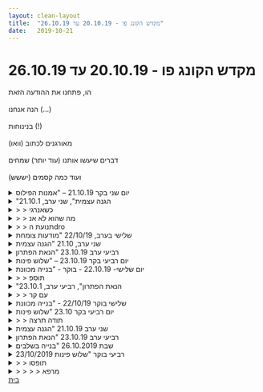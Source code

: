 ```yaml
---
layout: clean-layout
title:  "מקדש הקונג פו - 20.10.19 עד 26.10.19"
date:   2019-10-21
---
```

# מקדש הקונג פו - 20.10.19 עד 26.10.19 
הו, פתחנו את ההודעה הזאת<br> <br> הנה אנחנו (...)<br> <br> בנינוחות (!)<br> <br> מאורגנים לכתוב (וואו)<br> <br> דברים שיעשו אותנו (עוד יותר) שמחים<br> <br> ועוד כמה קסמים (יששש)

<details>
                    <summary>יום שני בקר 21.10.19 – "אמנות הפילוס</summary>
                    הגעתי ב-6:25, בן היה כבר בסביבה; כעבור דקות ספורות עברתי, על פי הנחייתו, לגן דובנוב.<br> כעבו כ-10 ד&#39; הצטרפה אלי הדר, שפגשתי לראשונה.<br> כשביררתי עם עצמי ה מנסה להגיע אלי היום, התשובה הייתה &quot;פשוט לפגוש את עצמך וליהנות&quot;, או משהו דומה. פשוט, זורם.<br> התאמנתי מעט בצעדי ריצה קלה, קפיצות, דילוגים שונים ונהניתי לחוות את האנרגיה הזמינה ברגליים – תוצאה מהנה של אימון כושר שהתחלתי להוסיף לאימונים שלי בשבוע שעבר.<br> גם עסקתי מעט בגמישות ומתיחות נעימות, בעיקר ברגליים.<br> בן זימן הנחה אותי ואת הדר לעבור יחד על 12 העבודות של השלב הראשון ולהשוות בין התפיסות וההגדרות שלנו לגביהן.<br> התיישבנו כל אחת עם המחברת שלה, הפתוחה על הטבלה – שלי מה-3.6.19, של הדר מה-26 או 27.6.19. <br> ניגשתי לתרגיל הזה בחוויה שיש לנו את כל הזמן שבעולם; התמסרתי בהנאה רבה לתחושה הזאת שאני עשירה בזמן היום – לא צריכה למהר לעבודה.<br> עברנו על כל אחת מהמשבצות, הקראנו את ההגדרות הרשומות לנו – אצל הדר היו כמה תוספות מעניינות, מעין הגדרות חלופיות. נהיתי להקשיב. כשהגענו בערך לעבודה מס&#39; 8 בן הודיע לנו שאנחנו מתקדמות לאט מדי ושעלינו להגביר את הקצב, שכל אחת תתאר את התפיסה שלה ב-2,3 משפטים. התקדמנו מהר יותר, בתמצות שגם הוא היה נעים ומעניין – עד העבודה ה-11, אז בן עצר אותנו והודיע שנגמר הזמן לתרגיל הזה.<br> בן הנחה אותי לעבוד על בעיטת הצד שלי באמצע פורם חמשת החיות, להקפיד שהיא תהיה גבוהה יותר (עד לגובה הראש) ושהידיים תהיינה שלופות בצורה אחרת ממה שעשיתי עד עכשיו, במטרה להגביר את המודעות שלי לתנועות; עלי לתרגל את שיפור הבעיטה בשני הצדדים. היה מאתגר וגם מעניין; בן זיהה שמהרגע שהפנמתי את השינוי ניכרה אצלי הקלה. חוויתי שהיה משהו יותר קל ונגיש, למרות שהשיפור בבעיטה לא היה כל כך נגיש.<br> כעבור כ-10 ד&#39; קיבלו הנחיה לשים כפפות ולהתאמן בקרב ביד אחת עם כפפות. היה מעניין מאוד להתאמן עם הדר. הרגשתי מאוד&nbsp;&nbsp;בטוחה ובאופן מעניין, אפילו שהיא כמה פעמים הצליחה להגיע אלי ולמרות שהיא חזקה, לא חוויתי כל פחד או חשש מהמכות שלה. למרות שהיא היוותה אתגר מסוים לא הרגשתי מאותגרת, היה נעים מאוד לעבוד איתה. כעבור כ-10-15 ד&#39; התחלתי להרגיש עייפות גדולה ברגליים, אבל משהו בי הצליח גם לנוח ולהירגע, מה שאפשר לי די בקלות להמשיך לעבוד בכיף.<br> הונחינו לעמוד יחד על הדיסקית כשכל אחת מנסה לגרום לפרטנרית לאבד שיווי משקל וליפול מהדיסקית. היה כיף. למרות שיש לי עוד הרבה מה לשפר, נהניתי מההתקדמות שלי ומהביטחון והיציבות שלי על הדיסקית. במהלך התרגול הזה, כשהיזזתי את הדר מהדיסקית, היא נפלה וממש השתטחה וקצת נבהלתי. בן לא התערב והדר מיד קמה ושכנעה אותי שהכל בסדר. בחנתי אותה לרגע והשתכנעתי, הצלחתי לעצור את רגשות האשם. הדר זיהתה שנבהלתי מעט וצחקה. התפעלתי מהקלילות הטבעית שלה.<br> חזרנו לחבוש כפפות. הפעם אחת העמיד שני אגרופים באוויר, בגובה הראש ורחוק מפניה של עצמה, על מנת לאפשר לפרטנרית &quot;לפוצץ את מבנה האגרופים&quot; במכות. הצלחתי להחזיק מעמד די הרבה זמן בהגשת מבנה אגרופים להדר ונהניתי מזה; זה היה אימון מצויין ליציבות, הפעלת עוצמה מיטבית בצורה סטאטית. גם נהניתי לתת אגרופים ולהעיף את האגרופים המושטים של הדר – תוך שאני מוודה שהיא בסדר עם זה. היה כיף.<br> כעבור כ-10 ד&#39; הונחינו לעבור לתרגול עם הדמיון: להעלות מן הדמיון 12 יכולות מופלאות, 12 קסמים, כל אחת לחילופין:<br> 1.&nbsp;&nbsp;&nbsp;&nbsp;לעוף (הדר)<br> 2.&nbsp;&nbsp;&nbsp;&nbsp;לראות מאחורי הגב (אינגריד)<br> 3.&nbsp;&nbsp;&nbsp;&nbsp;לשנות צורה חיצונית (הדר)<br> 4.&nbsp;&nbsp;&nbsp;&nbsp;להפוך לבלתי נראה (אינגריד)<br> 5.&nbsp;&nbsp;&nbsp;&nbsp;שינוי מיקום בן רגע (הדר)<br> 6.&nbsp;&nbsp;&nbsp;&nbsp;להבין את כל השפות (אינגריד)<br> 7.&nbsp;&nbsp;&nbsp;&nbsp;לדעת לרפא כל מחלה (הדר)<br> 8.&nbsp;&nbsp;&nbsp;&nbsp;לדעת לתקשר על בעלי חיים (אינגריד)<br> 9.&nbsp;&nbsp;&nbsp;&nbsp;לחזור בזמן (הדר)<br> 10.&nbsp;&nbsp;&nbsp;&nbsp;לדעת בכל רגע מה הכי נכון לעשות (אינגריד)<br> 11.&nbsp;&nbsp;&nbsp;&nbsp;לקרוא מחשבות (הדר)<br> 12.&nbsp;&nbsp;&nbsp;&nbsp;לדעת לקרוא את העתיד (אינגריד)<br> עתה התבקשנו לבחור את אחד מהקסמים ולהפוך אותה לשלי באמת:<br> בחרתי ביכולת לרפא את כל המחלות.<br> ככל שהתקדמתי בתרגול נוכחתי לראות שבעצם לא הייתי רוצה לקחת על עצמי יכולת קסומה שכזאת כי נהיה לי ברור מדי שבמקרים רבים אנשים עוברים תהליך התפתחותי משמעותי מאוד דרך המחלה ושלקחת מהם את המחלה, פירושו אולי לגזול מהם את כרטיס הכניסה לתהליך התפתחות.<br> הונחינו להגדיר את הקסם, לקבוע מה הוא כולל, לעצב אותו לפי רצוננו: החלקים החיוניים שזיהיתי:<br> -&nbsp;&nbsp;&nbsp;&nbsp;לזהות למה האדם זקוק למחלה/ פציעה.<br> -&nbsp;&nbsp;&nbsp;&nbsp;להיות ברורה לגבי המניעים/ המוטיבציה שלי לרפא את אותו האדם<br> -&nbsp;&nbsp;&nbsp;&nbsp;ליצור יכולת להמיר מצב אחד במצב אחר, פחות פוגע, תוך הענקת יכולת/ כלים לריפוי עצמי.<br> הונחינו לתאר לעצמו כיצד ייראו הימים הבאים/ המשך היום שלי כשאני חמושה ביכולת הזו. האם אשתמש בזה היום? איך זה מרגיש? חשוב להיות מציאותית ואמינה.<br> יצאתי מהתרגיל הזה כשאני נזכרת בעצה &quot;Be careful with your wishes&quot; – כלומר, לפני שאני מייחלת לקסם, שיהיה לי ברור מה הוא מכיל ומה השלכותיו. בסופו של דבר הוקל לי שאין בידי לרפא כל מחלה.<br> מצד שני זה חידד לי שיש לי יכולות מיוחדות ושעלי להיות יותר מודעת אליהן ולהשתמש בהן בשיקול דעת ובמודעות.<br> עוד הונחינו לעבוד עם הדמיון, לפנטז על יצירת שינויים בחיים ולבחון את השפעתם, בתור פינטוז מבוקר ומהנה.<br> לשים לב לנשימה – לזהות את השוני של שאיפה ונשיפה.<br> בן הכריז על סיום השיעור הרשמי בסביבות השעה 9:00. הוא שאל אותנו אם הרגשנו שהשיעור היה ארוך מהרגיל. הדר אמרה שכן הרגישה. אני אמרתי שלא הרגשתי, מבחינתי הזמן עבר מאוד מהר ונהניתי מאוד לכל אורך השיעור.<br> המשכתי כמה דקות את השיעור שלי תוך רישום במחברת. נהניתי מכל רגע. חוויתי נינוחות ורוגע. היה נפלא.<br>
                  </details><details>
                    <summary>"הגנה עצמית", שני ערב, 21.10.1</summary>
                    שיעור מרים שכזה.<br> <br> שיחה עם ריב על המרכזים. אמרתי שהרבה פעמים משהו שאני ניגש להתעסק איתו בא עם איזו תחושה שאני צריך לתקן משהו אצלי, שמשהו אצלי לא בסדר. הוא אמר שזה משהו טוב באופן מסויים. כלומר, אם זה לא הופך לאובססיבי כזה, אז זה יכול להועיל.<br> גם אסא היה בשיחה.<br> <br> ריב הציע לי לשים לב להנאה גם מההתקדמות (ספציפית של עמידות הידיים שלי) בנוסף להנאה מהעמידות עצמן.<br> <br> בן מנחה אותנו - אני ומיכל מתאגרפים עם אסא בתורות, והשני נותן עצות למי שמתאגרף עם אסא.<br> <br> דברים מועילים שנאמרו לי: לחשוב על &quot;ייפ מאן&quot;. זה שזה כמו מישהו שלומד גיטרה וזה השיעור האחד וחצי שלו נגיד.<br> <br> בן מנחה את ארבעתנו - מה בתוכי כעת הוא לא אני?, לשים לב לשקט.<br> <br> המשך מעולה עם אסא וריב - שיחה ארוכה כזאת, עם דברים ממש מועילים. נגיד הציור שריב צייר עם העיגולים שכל אחד מייצג איזור בתוכי, ושאפשר לגלוש מאיזור לאיזור. נגיד ברגע זה אני חש קצת עצבים, אז אני יכול ללכת לכיוון מסויים שנעים לי בתוכי, נגיד השקט.<br> <br> אסא הוסיף לציור עיגול עם נקודה, שהנקודה היא שנעה מחלק לחלק. נגיד אם אני חש כעת את כפות רגליי, אז היא נעה לשם.<br> <br> ברגעים בהם חשים חרא, הכל נצבע בזה, כולל הזיכרונות. וברגעים טובים פתאום זוכרים דברים מאותה המשפחה.<br> <br> ברכה וסיום סביב 22:20. ההתחלה הייתה סביב 19:30.
                  </details><details>
                    <summary>> > כשאנרגי</summary>
                    שהייתה יכולה לזלוג, נשמרת, זה עונג
                  </details><details>
                    <summary>> > מה שהוא לא אנ</summary>
                    יכול להתחיל בתור מחשבה תמימה.
                  </details><details>
                    <summary>> > תנועת הdro</summary>
                    פשוט לשמוט את מה שלא עושה לי טוב, להרפות ממנו.<br> <br> רוב הסבל הוא התגובה למה שעולה בי. אפשר להרפות ממנה.
                  </details><details>
                    <summary>שלישי בערב, 22/10/19 "מודעות צומחת</summary>
                    <br> תחילת שיעור 2100<br> <br> לא הרגשתי נוח בנקודת המפגש הרגילה , הרגשתי שהמקום אינו בטוח, מסרתי לבן ועברנו לנקודה אחרת סמוכה ליד המתקנים .<br> <br> ההנחיה היתה להתחיל את השיעור ולהחליט האם להיעזר במתקני הכושר.<br> <br> עשיתי חימום וחלק מהדברים עשיתי בעזרת מתקני הכושר- למשל בעיטה מאוד גבוה בעזרת העמוד , מתיחות , הישענות על המתקן.<br> <br> הנחיה מבן להתבונן בשקט , להתבונן בו מבעד לרעשים בסביבה, הנחיה במקביל להתבונן בגוף.<br> <br> שיתפתי את בן בחוויה בה המון מהקולות היו מאוד מועצמים ונוכחים ויכולתי למשך זמן מה לשמוע יותר דברים מהרגיל.<br> <br> במקביל עלתה מאין מצוקה בעקבות השמיעה.<br> <br> להתבונן במתנת השמיעה ולראות את המצוקה שעולה כחלון לעולם הפנימי ומתנה. לאפשר לעצמי לראות אותה קיימת אך נפרדת מהעצמי , לראות את העצמי מתבונן בה.<br> לא לפי הסדר בו הדברים קרו-<br> הנחיה להתבונן ברעש או במצוקה<br> הנחיה להתבונן בשקט, להרגיש כאילו הוא בת זוג שהולכת איתי יד ביד, תוך כדי בן נתן לי הנחיה לעבוד על מתקן הכושר. בכל מקרה המוקד הוא ההתבוננות בשקט גם על חשבון כל דבר אחר – למשל הקשבה לבן , עשיית האימון על המתקן וכו.<br> <br> התבוננות בעצמי, התבוננות בעצמי שמתבונן בעצמי.<br> <br> הרגשתי כאילו אני צולל דרך מראות וקצת הרגיש חנוק<br> <br> בנסיון שני תוך כדי התבוננות בשקט במקביל , הרגשתי שוב בצלילה הרחק מעצמי / מתוך עצמי אבל ללא מחנק , ההיפך הרגשתי חופשי ונינוח כמו בת ים שצוללת במים .<br> <br> חיפוש פעילות של יום המחרת להתכוונן אליה ולהבונן המלכה בשקט.<br> בחרתי שיחה מסויימת עם עובדת<br> החלטתי לא להחליט מראש אם ומה אומר אלא רק להתכוונן להיות מיטיב<br> (היום ערכתי את השיחה , לא שוחחתי על הנושא שאותו כביכול רציתי מראש לומר , פשוט הייתי שם , בנוכחות , נשמתי והתבוננתי בשקט שלי , ראיתי את השקט ואי השקט שלה, ניסתי להכיל. )<br> הסתכלות על מפגש עם עוד אדם למשל, יש את המשימה / פעילות שאנחנו עושים – קומה ראשונה ותחתיה קומה של עצם הנוכחות הפיזית שלנו.<br> עבר המון חומר בשיעור , את מרביתו אני לא זוכר במדויק ומתקשה לשחזר.<br> לאחר השיעור הרגשתי קל יותר , מאוורר , נינוח יותר ועם שקט בהיר פנימי שקל לי לחוש בו וכשהוא נעלם לרגע קל לי להושיט לו יד ולהתחבר אליו (משל הבת זוג)<br> במהלך היום לאחר השיעור עדיין השקט היה נוכח ומאוד זמין כשלא היה ממש נוכח.
                  </details><details>
                    <summary>שני ערב, 21.10 "הגנה עצמית</summary>
                    &quot;תשימו כפפות אגרוף&quot;<br> זה לא משפט שאני כזה נהנית לשמוע אותו בשיעור <img src="http://www.timg.co.il/tapuzForum/images/Emo6.gif" alt=":-D"><br> <br> אני וישי בקרב ידיים (או שנאמר קרב אגרוף?) עם אסא. בכל פעם אחד מאיתנו מולו, והשני מייעץ מהצד.<br> בחלק מהזמן לא הייתי בטוחה אם עדיף שאהיה בשקט, או אתן לישי עצות. נתתי עצות אבל אולי במבט לאחור הייתי שותקת בעוד חלקים מהזמן.<br> <br> ניסיתי ליישם שם כל מיני דברים.<br> ראיתי את המבנה החזק של אסא וניסיתי להביא גם כזה משלי.<br> ניסיתי להיכנס פנימה אליו ולא לפחד ולהסס או לא לפחד אם הוא יגיע אלי.<br> מה שהכי עבד לי בסוף זה שהחלטתי להיות ראי שלו. שיפור משמעותי.<br> <br> בן מנחה את ארבעתנו - לשים לב לשקט, מה בתוכי כרגע לא אני, מה פעיל בי עכשיו.<br> הוא מדגים הדגמה שהתקשיתי להתחבר אליה שחלק יוצר הזדהות דרך הדהוד (למשל כן אני עייף, או כן מגרד לי עכשיו)<br> זה גרם לי (אי החיבור) להתקשות להתחבר לשאר.<br> בנוסף גם הגעתי לשיעור מאד עייפה אזה זה קשור בטח.<br> בקיצור ראיתי את עצמי מאד עייפה, ושבמצב אחר הדברים שהוא היה אומר היו מעצימים או בעלי משמעות, אבל כרגע הם כל מיני אמירות :) <br> <br> כל אחד להמשיך את השיעור עם עצמו.<br> החלטתי שההמשך יהיה מכיכר אתרים עד ההגעה הביתה.<br> בדרך פגשתי מלאאאא דתיים בהקפות או משהו כזה, וממש כל התנועה עצרה בבן יהודה בן גוריון בתיאום עם המשטרה.<br> זה היה מדהים.<br> לא ידעתי שיש כל כך הרבה דתיים בעיר.<br> מעניין מה מעשם בימות השבוע.<br> כמות אדירה של אנשים. הם המשיכו הלאה בשדרה לכיוון כיכר רבין ובאמת זוכרת שחברה מהפייסבוק צילמה אותם שם.<br> הכל היה בתיאום עם המשטרה שעצרה את התנועה.<br> תהיתי איך הם השיגו אישור כזה :)
                  </details><details>
                    <summary>רביעי ערב 23.10.19 "הנאת הפתרון</summary>
                    חיפוש חנייה תל אביבית<br> פגישה חטופה עם ריב ובועז בכניסה לחניון גן העיר<br> שיחה טלפונית בדרך מהחניון לאסא<br> הגעתי למיני סטודיו של אסא ברבע ל-10<br> חימום הגוף - הזזות נעימות ורכות.<br> תרגול בעיטות מכל מני סוגים<br> תרגול בעיטות והגנה על הגוף תוך כדי תנועה - <br> עבודה על יציבות על הקרקע, לא משנה מה התוצאה<br> הזזות ברכות<br> עבודה רכה<br> עמידה רפויה, התבוננות ביציבות על הקרקע, התבוננות על היציבות של הגוף על הקרקע.<br> שחרור של מתח בשרירי הגוף ומפרקים תוך כדי תנועה<br> שיחה חופשית על ההתפתחות שלי בקונגפו במשך חמש וחצי השנים האחרונות<br> השינה בלילה היתה עמוקה&nbsp;&nbsp;ונינוחה<br> <br>
                  </details><details>
                    <summary>יום רביעי בקר 23.10.19 – "שלוש פינות</summary>
                    הגעתי ב-6:20. ירד גשם קל, היה חושך מוחלט. הבאתי מטריה ולאחר בירור קצר עם עצמי התמקמתי בנקודת המפגש הרגילה, עם מטירה פתוחה, והתיישבתי והתבוננתי בסביבה בהנאה רבה. בזכות החושך הייתי למעשה בלתי נראית.<br> לאחר בירור נוסף קיבלתי את הנושא שלי ליום זה: הנאה ושמחה, מתוך בחירה, לא כתגובה. היה נהדר לתרגל את זה לכל אורך השיעור. זה יותר ויותר מרגיש כמו שריר, שהיה מנוון ועכשיו מתחיל לקבל נפח.<br> כעבור 20 ד&#39; תרצה הגיעה, 5 ד&#39; אחריה הגיעה דורית.<br> תרצה החלה להוביל אותנו לכיוון לונדון מיניסטור. הייתי סקרנית לגבי בחירת המקום של תרצה. זיהיתי שהיא בבירור מתמשך ובחיפוש אחר המקום שהכי נראה לה. המשכנו עד רח&#39; אבן גבירול ופנינו ימינה ומיד שוב ימינה. שם תרצה הכניסה אותנו למרחב מקורה בכניסה לבניין. כניסה מטופחת ונקיה, הרגשתי קצת כמו פולשת, אבל חוויתי את דיירי הבניין כישנים עדיין ושמתי לי כמשימה לתרגל בשקט בשקט, שזה היה גם כיף. זה הפך למשחק. עבדתי מעט על גמישות ומתיחות.<br> תרצה הנחתה אותנו לבחור 3 נושאים שנרצה לעבוד עליהם. בחרתי:<br> 1.&nbsp;&nbsp;&nbsp;&nbsp;הנאה ושמחה<br> 2.&nbsp;&nbsp;&nbsp;&nbsp;שלווה ונינוחות<br> 3.&nbsp;&nbsp;&nbsp;&nbsp;ניהול עצמי<br> השניים הראשונים באו אלי מאליהם, את הנושא השלישי לקח לי מעט זמן לקבל אותו. הם היו נוכחים כל הזמן ברקע. תוך כדי גם התחוור לי הקשר בין שלושתם.<br> כעבור כ-5 ד&#39; המשכנו לנדוד. שמתי לב שהגשם משנה את חזות הסביבה ולכמה רגעים איבדתי את האוריינטציה, כאילו אני רואה נוף חדש. זה קורה לי כשאני מתבוננת על משהו במבט חדש; זה מרגיש כאילו נמחקו לי הקואורדינטות ואני צריכה לבנות את הכל מחדש בזיכרון שלי; לרגע זה מפחיד. לאחר כמה שניות חוזרות לי פיסות זיכרון, כמו גושי אינפורמציה שסביבם מופיע אינפורמציה חדשה.<br> ברח&#39; מודיליאני נכנסנו לאזור מקורה של בניין אחר, שבו הייתה קרקע חשופה שהזכירה לנו אדמה אדומה באפריקה. היה שם גזע קרות של דקל וגם דקל וושינגטון עם גזע נמוך מאוד וענפים ארוכים פי כמה – פרופורציות משונות. שם תרגלתי מעט בעיטות, גם בעיטת צד שהיא חלק מפורם חמשת החיות. איזו גברת יצאה מהבניין ואמרה משהו – ציפיתי שהיא תכעס לראות אותנו שם, אבל היא אמרה &quot;למה לא הזמנתם אותי?&quot;.<br> המשכנו לנדוד ותרצה העבירה את השרביט לדורית.<br> נעמדנו בצומת של רח&#39; דובנוב וצייטלין, נוצר פקק בשל משאית. תרגלנו הזזות בשלישיה. זיכרון מעורפל, הרעש והמתח של הנהגים העצבניים מעט כיסו מעל חוויית השיעור שלי.<br> המשכנו ללכת. נגענו לבסוף לגן הציבורי שליד רח&#39; אורי. <br> שם, לאחר תרגולים שונים, עברנו לקרב עדין עם כל הגוף. תחילה בשלישיה, אחר כך בזוגות. עצם העבודה עם רגליים התגלתה לי כמאתגרת מאוד. ערב קודם עשיתי אימון כושר אינטנסיווי ומהר מאוד חוויתי חולשה בשרירה הירכיים. תוך כדי קרב עם תרצה חוויתי פתאום אובדן יציבות לחלקיק שניה, פתאום ראיתי את הרצפה מקרוב ונבהלתי מזה. ביקשתי לפרוש לכמה דקות כדי לנוח. כעבור כ-5 ד&#39; חזרתי, הרבה יותר בתשומת לב ועם תחושה שונה, זהירה מאוד.<br> בעבודה עם דורית עלתה בי תחושת פגיעות ועצב מאוד גדולים. דורית הרגישה משהו והכילה את זה ואפשרה לי להיות עם זה, זה היה משמעותי מאוד. משם המשכתי לעבוד באיטיות ובנוכחות, ללא תגובות אוטומטיות. גם כשעבדתי עם תרצה זה היה שונה מקודם.<br> נזכרנו בכמה טכניקות ותרגלנו אותן באופן עצמאי.<br> דורית הנחתה אותנו לשבת וכל אחת בתורה העבירה תרגול פנימי קצר. זה כלל תשומת לנשימה – שאיפה ונשימה, הכנסה והוצאה. תשומת לב לקולות הסביבה בעיניים עצומות. שימוש בנשימה כדי להוציא החוצה את המיותר ולהכניס פנימה את מה שנדרש. היזכרות במהלך השיעור עד כה.<br> דורית העבירה את השרביט לאינגריד.<br> הונחינו לפתוח בשיחה חופשית. דורית ותרצה מיד פתחו בשיחה, כאילו רק חיכו להזדמנות. היה מרתק להקשיב להן. דורית סיפרה שכשיאה חוותה אותי כפגיעה, היא הרגישה רצון לאפשר הבראה. אישרתי לה שהיא אכן אפשרה את זה מאוד. <br> השיעור הרשמי שלנו הסתיים בערך ב-8:30. השיעור שלי הסתיים ב-8:40.<br>
                  </details><details>
                    <summary>יום שלישי- 22.10.19 - בוקר - "בנייה מכוונת</summary>
                    שיעור בגן דובנוב, יחד עם בן ונעה.<br> <br> דבר מסוים ומשמעותי שזכור לי בעיקר היה כאשר עבדתי עם נעה על קרב אימון, או &quot;איך ללכת מכות&quot;.<br> <br> לאחר שהתחלנו את העבודה, הרגשתי שמתאים לי/לנו להמשיך את הלמידה תוך כדי הקרב, ללא הפסקות של<br> <br> הנחיות מילוליות ממני אל נעה, או הסברים מילוליים כאלה או אחרים, אלא הכול או לפחות הרוב, שיהיה בתנועה,<br> <br> תוך כדי העבודה על ובתוך קרב האימון עצמו.<br> <br> נראה היה לי שנעה מאוד פתוחה ללמידה ומחויבת. על עצמי, מעבר להנאה מלהדריך אותה, חשתי בדבר מעניין שהתחדד לי,<br> <br> והוא שמן הסתם הייתי צריך &quot;לצמצם&quot; את יכולות הקרב שלי ולשמור על נעה. הרגשתי שהדבר מחליש אותי באופן מסוים, בעיקר מכך<br> <br> שלא חשתי בנוח לבלום אפילו בעדינות עם להבי השוקיים שלי, או לחוש חופשי מבחינת חבטות להבי האמות שלי תוך כדי ההגנות שלי.<br> <br> חששתי גם שבטעות נעה תפנה את להבי ידיה או רגליה כדי להסיט או לבלום את התקפותיי, גם אם תהיינה ממש עדינות או חלשות,<br> <br> ועדיין הדבר יכאב לה. מצאתי עצמי נותן לנעה לסמן עליי חבטות ואף מצפה שתהיינה יותר ויותר אפקטיביות וחזקות יחסית לעוצמה<br> <br> שבה התחלנו את העבודה, או יחסית לעוצמות שלי בהתקפותיי. בסך הכול הרגשתי טוב ושלם עם העניין ושמחתי גם לראות את<br> <br> התקדמותה והבנותיה לגבי תנועות שונות ועוצמות נדרשות. לפעמים מה שהעלה בי תהייה עם עצמי היה אם אני לא שם עצמי מדי<br> <br> כמעין שק חבטות מולה... מעניין היה לראות כיצד הדבר, התהייה הזו, מעלה בי קישורים לתחומי חיים אחרים שלי, מול דמויות אחרות<br> <br> או כאלה שאני חושש שאפגע בהם. דבר שאולי גורם לי לוותר על עצמי (בקטע שלילי יותר, ולא ניו אייג&#39;י רוחני חיובי כזה) ושם עצמי<br> <br> באופן מכוון או מתוך תת מודע במצב של &quot;בואו אני אהיה למענכם, ואפילו לשם כך שקצת יכאב לי ממכם, לא נורא...&quot;- משהו כזה בכל אופן,<br> <br> מן הסתם יותר רגשי. קרב האימון עם נועה שהיה פיזי כמובן בגדול, פשוט חידד זאת.<br> <br> אז היה לי מאוד מעניין ומלמד... נפתח לי מעין פתח להמשך חקירה בתחום... ובכלל...<br> <br> תודה רבה !!<br> <br>
                  </details><details>
                    <summary>> > תוספ</summary>
                    עוד בטרם יצאתי מהבית לכיוון גן דובנוב, בערך ב- 8:15, התכווננתי לעבוד עם 3 נקודות של תשומת לב, דברים שייטיבו איתי.<br> בחרתי בחישה יותר מורגשת של תחושות גופי, <br> מודעות לנשימה ולתחושות הנלוות בבטן העליונה כדי לרכך ולהנעים שם את המקום,<br> והרגשה של שליחת אהבה לעצמי. <br> בעבודתי עם 3 הנקודות נהניתי יותר מבדרך כלל, מתחושה רפויה ונינוחה יותר בגופי, כאשר הנשימה לבטן העליונה, או לאזור הקיבה/סרעפת<br> היטיבה עמי במיוחד. שליחת אהבה לעצמי באופן כללי אפפה את פרקי הזמן בהם התמקדתי בכך, באופן מיטיב ונעים, מזכיר לעצמי את נוכחותי<br> אשר ראויה לאהבה ולקבלה.<br> נדמה לי שיכולתי לזכור ולעבוד עם 3 נקודות אלה עד הגיעי לגן דובנוב, ומאז המשך העבודה שם, פחות זכרתי את העבודה המתבקשת עם<br> נקודות אלו.<br> תודה :)<br>
                  </details><details>
                    <summary>"הנאת הפתרון", רביעי ערב, 23.10.1</summary>
                    מדמיינים צבעים.<br> פותרים חידה.<br> נפתחים למה שנעים.<br> <br> להפעיל את הראש ולהפעיל את הלב.<br> <br> קצת לפני שבן הגיע התחלנו שיתוף פעולה נעים.<br> <br> ועוד לפני זה התקופפתי (מלשון קוף) על המתקנים.<br> <br> אם גם המלכה יהלום הייתה פעילה בחידה, זה היה כיף.<br> <br> זה היה שיעור מאתגר. בקטע בסדר כזה. <br> <br> היה גם כיף.<br> <br> להפתח למה שנעים זה לא להתאמץ למצוא, אלא יותר לשים לב למה שכבר נעים. זה קצת כמו לראות מבעד למסך הערפל הפנימי. להתעורר קצת יותר למציאות.
                  </details><details>
                    <summary>> > עם קר</summary>
                    בין ארבע וחצי בערך<br> לשבע וחצי בערך. נראה לי.
                  </details><details>
                    <summary>שלישי בוקר 22/10/19 - "בנייה מכוונת</summary>
                    <br> בתחילת השיעור עבדתי לבד, קיבלתי הנחיה מבן &quot;לבנות את יכולת הלחימה שלי&quot;.<br> לא באמת היה לי מושג מה לעשות עם זה אז כתבתי לי מספר איכויות שנראות לי חשובות ושאם אעבוד עליהן יבנו אולי את יכולת הלחימה שלי.<br> בעיקר רציתי לנוע בחופשיות.<br> בחלק השני של השיעור ליעוז לימד אותי להלחם.<br> היה שיעור מעולה.<br> הרגשתי זרימה מוחלטת של ידע שמגיע אלי ממנו, הוא הצליח להסביר לי וללמד אותי המון כמעט ללא מילים בכלל.<br> קצב העבודה היה מעולה בשבילי ואיפשר לי להיות נוכחת.<br> היה שקט שמאפשר הרבה תקשורת מסוג אחר וקשב פנימי וחיצוני.<br> סיימנו עם כמה עבודות פנימיות שליעוז העביר.<br> היה שיעור משמח מאוד, תודה3&gt;
                  </details><details>
                    <summary>יום רביעי בקר 23.10 "שלוש פינות</summary>
                    <br> &nbsp;&nbsp;הרגשתי בפעם הראשונה שאני רוצה לגעת במשהו אישי ,בעולם פנימי ,בחלק שבו הנחתי הקפדתי שאני מרגישה את עצמי תוך כדי ולא מתנהלת מתוך הרגלים כלשהם ,לקחתי אותנו לטייל ברחובות ,להרגיש את הטבע שמסביבנו את ריח הגשם. עצרנו בצומת ,עשינו הזזות בדגש להיות אחד להרגיש את הגוף .<br> הרשים אותי&nbsp;&nbsp;לראות את דורית עם קשב שעוטף אותה .משהוא שאינו רק מתמקד אלא קשוב לכל דבר שמסביב ומעבר לו.הנוכחות הזו ליוותה אותי במשך השבוע .ראיתי את אינגריד מתמודדת עם קושי ראיתי שדורית מצליחה ברכות לדייק את עצמה&nbsp;&nbsp;לא סיימתי את השיעור עם אושר גדול אבל כן הצלחתי לדייק מבחינתי ואולי זה בזכות מה שקראתי בפורום ,נקודת ראות אישית.<br> .<br><br><table width='70%' cellpadding='0' cellspacing='0' bgcolor='#C6C7C6'><tr><td height='1'></td></tr></table><br><a href="http://www.tirzafreund.com" target="_blank" rel=nofollow>www.tirzafreund.com</a>
                  </details><details>
                    <summary>> > תודה תרצה</summary>
                    זה הרגיש לי כמו תיאור רגיש עדין ומדוייק, בהחלט התרגשתי לקרוא אותו.
                  </details><details>
                    <summary>שני ערב 21.10.19 "הגנה עצמית</summary>
                    מגיע אל זה ממרחק של שבוע ויומיים. <br> ומן הסתם הרבה כבר אבד. <br> אבל אני זוכר גם דברים. והם חשובים מאוד. <br> <br> זה החל עבורי קצת אחרי שבע מתישהו. הסתיים בסביבות 22:30 אני מעריך.<br> והיו שם גם ריב, וישי ומיכל. ובן שהנחה. <br> <br> האוויר היה קריר ונעים. ואני זוכר שהייתי מבסוט למדי עוד לפני החלק המונחה שהיה לי ממש טוב ונעים. <br> <br> עבדתי על חבטות ידיים. עבודה חופשית וטובה כזו. שיכולה להמשיך ולהמשיך. ובא לי עכשיו כשאני נזכר בה, לשוב אליה שוב. אולי עוד שעה שעתיים ככה. עברתי חופשי בין חבטות ברצף מתמשך ורך, לבין הסטות וגם פשוט עיגולים עם הידיים. תוך כדי שאני שם לב למיקום ופוזיציית הרגליים, והעבודה עם כל הגוף. <br> <br> כשנאספנו על ידי בן, התרגיל שלי כאילו הומשך באופן אורגני, והפך לתרגיל באיגרוף עם ישי ומיכל. לסירוגין. תוך שהשני/ה ובן מתבוננים. כל אחד מאיתנו יכול היה להחליף בין שניהם. עבדתי איתם בזהירות ובעונג רב. <br> <br> אני זוכר איזה משהו שעלה בי בזמן העבודה איתם. הרגשתי שהרמה שלי איננה מספקת כדי גם לשמור עליהם כראוי ולספק סביבת עבודה נעימה ובטוחה, וגם לסמן להם כל פעם שהם פתוחים. כשאני מתבונן בזה עכשיו אני רואה שיכולתי, אם הייתי לוקח את היוזמה יותר פעמים, לעשות זאת. אבל לא רציתי לקחת יוזמה. רציתי להגיב. זה טוב. להציב אותי בעמדה כזו. זה דבר טוב לעבוד עליו. מכל מקום, מאוד נהניתי מהתרגיל הזה. <br> <br> לאחר מכן בן העביר לנו עבודה על הגנה עצמית פנימית. <br> היכולת להבחין ברחש בחש הפנימי שלי כבאלמנט פנימי שרוצה להשתלט. בן הדגים עלי. עמד מאחורי ודיבר כמו המחשבות. איך שזה מתחיל בלתמלל את העכשיו שלי. באופן תמים מאוד. אני יושב כאן וכותב עכשיו, כן... ומחפש שתהיה הזדהות, הסכמה להיכבשות. עובד מהכיוון הזה ואז מכיוון אחר. <br> <br> היכולת להבחין בין זה וביני. <br> האם יש בתוכי משהו כרגע שמזדהה בתור אני? שקורא לעצמו אני?<br> הגברת הרגישות לדמויות פנימיות. ביניהן, ואולי מרכזית ביניהן, דמות שנקראת אני עכשיו. <br> ההבחנה שבין חשיבה בלתי רצונית, ובין חשיבה רצונית - צפה ועזרה לי עם זה. <br> <br> לאחר שבן הלך, ריב ישי ואני המשכנו. הפורמט היה כאילו שאני וריב עוזרים לישי. אבל זה היה ככה רק על פני השטח. ברמת השיחה. מתחת לזה היינו שלושתנו בשיעור משמעותי מאוד לשלושתנו. <br> <br> ברגע מסוים של השיחה הזו הבחנתי שכל מילה נוספת שאגיד תמסמס את החיבור שלי, ותהיה שקר, אפילו אם היא תהיה אמת. משהו כמו שהדיבור השטוח הזה איננו יכול באמת לומר את זה. את השקט הזה או העוצמה הזו. השתתקתי. נתתי להם להמשיך והמשכתי להיות מחובר לעצמי ולהקשיב להם. תרמתי איפה שיכולתי. השתדלתי להיות מינימליסט. <br> <br> ריב העביר משהו אודות המעבר בין תחומים שונים בתוכי. עולמות פנימיים שונים. והיכולת לעבור ביניהם באופן חופשי יותר. שמשהו בי נשאר לא כבוש לגמרי על ידי התחום הזה. הוא הדגים את זה פיזית בעולם. וצייר את זה במחברת. <br> <br> אני הוספתי לציור הזה את סמל הנקודה בתוך עיגול. מסביב לתחומים השונים. כאשר ישנה מודעות למה שהסמל הזה מבטא, יש יותר חופש בתוך התחומים השונים. כאשר אני שם לב אל כף הרגל שלי, הנקודה שבמרכז היא על כף הרגל. היא יכולה להיות גם באושר שלי, או באשמה שלי. עד כמה היא מודעת לנקודיותה ברגע נתון?<br> <br> היה הרבה מאוד בשיעור הזה מבחינתי. הרגשתי בו טוב ועמוק. <br> תודה!!
                  </details><details>
                    <summary>רביעי ערב 23.10.19 "הנאת הפתרון</summary>
                    שיעור שני במיני סטודיו עם שיר (בתקופה האחרונה)<br> הפעם גם בן הגיע לחלק מסוים.<br> שוב ההרגשה הזו של מקדש איכותי ונעים על רקע ערב של תחילת החורף.<br> <br> החל בסביבות 20:20 כזה? <br> הסתיים כשתי דקות לפני חצות<br> <br> (אני מתבונן ביומנים שלי מאותו היום ורואה עבודה די מרשימה. אני חושב שזה היום שנפרץ בו איזה סכר, והעבודה שלי החלה שוב לזוז)<br> <br> התחלתי בתנועה נעימה של אמנות הלחימה, משהו שהרגיש שעשוי להיות המשך לעבודה שעשיתי בתחילת השיעור בשני האחרון. <br> <br> דבר נוסף שעלה -&gt; השהייה בשיעור, ללא הנחיות. רק להימצא, לנוח, להקשיב<br> <br> בן הופיע פתאום. זה היה מגניב, הפתיע אותי. והחל חלק בשיעור שנמשך כחצי שעה. <br> ועסק בעיקר בהעמקת ההבנה שלי במפת 4 המרכזים, ובסיפור ההוא על הגמדים ומגדל האורגניזם. היה רגע שבו היה מין קצר בהבנה שלנו זה את זה שהרגיש לי משמעותי. אני שאלתי משהו על הסיפור, ובן חשב שאני שואל משהו על &#39;האמת אודות פעולת האורגניזם&#39;. זה העלה בי משהו - להרגשתי היו רגעים כאלה בעבר שבהם כוונתי לא הובנה בכל מיני סיטואציות דומות וזה גרם לי מצוקה. <br> <br> מכל מקום - המרחב הזה נמשך במשך כחצי שעה. ובין היתר עלו בו דברים משני האחרון. בן הצביע על הדבר בין שהפסיק את הדיבור, כאלמנט רגשי שידע להרגיש את שטחיותו של הדיבור.<br> <br> לאחר מכן שיר הגיעה. <br> עשינו סשן הזזות מצוין, ואז בעיטות ותחרות נגיעות רגליים וכיוצא באלה. <br> ברגע מסוים היא הונחתה לזוז באופן חופשי ולהעמיק באיזה מרחב שהחלה לעבוד בו כמעט בלי משים. בשלב מסוים כיביתי את האור, והיא המשיכה בחושך. <br> <br> לאחר סיום שיעורה של שיר, <br> - חזרתי למרחב האימון העצמאי שהתחלתי לפני שבן הגיע. <br> - עשיתי כחמש דקות של איגרוף באוויר. <br> - כתבתי 10 פעולות שאפשר לבצע מחר כדי לקדם את ענייניי<br> - ישבתי בשקט והקשבתי לערב/לילה שסביבי<br> <br> יופי של שיעור, <br> תודה!!!
                  </details><details>
                    <summary>שבת 26.10.2019 "בנייה בשלבים</summary>
                    טוב, בוא נראה...<br> <br> זמני השיעור היו ככה סביבות 15:00, אולי קצת אחרי, ועד סביבות 17:45. אולי קצת אחרי. כלומר, זו הייתה סוף הפעימה השנייה שלו. הפעימה השלישית הסתיימה בסביבות 22:00 בלילה ככה. אולי קצת אחרי :) <br> <br> חוץ ממני היה בשיעור עומרי. <br> <br> בחלק הראשון עשיתי איתי פגישת הסתנכרנות עם עצמי. הגברת התקשורת בין החלקים השונים שלי ויצירת שיתופי פעולה מועילים. זה היה נעים ומועיל. <br> <br> בחלק השני עבדתי עם עומרי והיה לנו שיעור מאוד פורה וטוב. <br> <br> בחלק השלישי, עבדתי עם ריב, תרצה ומאיה. היה מוצלח מאוד. והיה לי גם מאוד נעים לזכור שאני בתוך שיעור קונג פו עכשיו, ומשתתף בשיעור הזה כאילו מטעמו, או כתרגיל בתוכו. התבטא הרבה בהנחיות שקיבלתי להרפות. וגם פשוט במעין תוספת של שקט ומודעות שהיו איתי. <br> <br> שיעור מצויין, תודה!!
                  </details><details>
                    <summary>23/10/2019 רביעי בוקר "שלוש פינות</summary>
                    שיעור נפלא, אני ותרצה ואינגריד. <br> גשם מטפטף. <br> מגיעה באיחור יחסית למה שהתכוונתי (נדמה לי 6:42) ותרצה לוקחת אותנו להליכה. תבורך תרצה, אני הייתי קצת במין חשש מהגשם והרגשתי כל כך נעים להרגיש את ההתייחסות החברית של תרצה עם הגשם. אפשר לי להתחבר לעצמי ולקשר שלי עם הגשם... <br> היה עצוב נעים כזה בהליכה, קצת אפור וזה הכניס אותי לקשב רחב כזה, מאוד מרגיע. <br> רגעים שזכורים לי מהשיעור - העבודה על &quot;שפת&quot; השביל המרוצף על סף הגינה מאדמה סתם עם דקל גדום... גינה של בניין. היה קסום לעמוד שם ולעבוד על הגוף. <br> עבודה נהדרת שלי עם עצמי כולל הנחיות, אני לא זוכרת על מה. רק זוכרת שהגענו בדרך&nbsp;&nbsp;פלא למין מקום מופלא שממש לא חשבתי שנגיע אליו, גן זאב. עשינו שם קרבות מאוד עדינים, בשלשות ובזוגות, כולל הנחיות שונות כמו להגיד נפגעתי ופגעתי, ועוד דברים שעוזרים לדייק (היתה שם הנחיה שהיתה לי ממש ממש מועילה אבל שכחתי אותה...) <br> נדמה לי שהיתה גם הנחיה להיות קרובה לאדמה. לעשות פעולות קרובות לאדמה. הליכה קרובה לקרקע... ועוד. אולי היתה גם הנחיה של עבודה כשהראש קרוב יותר לקרקע או נמוך מהאגן. <br> אחר כך היתה עבודה פנימית... שאני הנחיתי. שהיתה לי נהדרת. <br> היתה חוויה מאוד ברורה שאני באמת מחוברת להנחיה של בן של להעביר את השיעור עד שארגיש מסופקת. <br> אחר כך השיחה שאינגריד הנחתה היתה נהדרת לי, מדויקת לגמרי. <br> השיעור היה נפלא מבחינתי. אבל הרגשתי שאחרי השיעור האפקט שלו איכשהו נפרם - כאילו יש משהו בשיעורים מובנים שבן מנחה שהם יותר עמידים בצורה שנותרה מבחינתי עלומה -.&nbsp;&nbsp;&nbsp;&nbsp;<br> אחרי השיעור כאב לי כל הגוף שבועיים, בצורה שהרגשתי שהיא סך הכל טובה. היה בה משהו טרנספורמטיבי כזה.
                  </details><details>
                    <summary>> > תופסו</summary>
                    כמה דברים חשובים: <br> <br> לפי זכרוני השיעור נגמר בערך בשמונה וחצי. <br> <br> המשתתפות בשיעור היו תרצה אינגריד ואני. <br> <br> כשהגעתי לאזור חיפשתי חניה עם האוטו (לאחרונה החניה נהייתה ממש אתגר) וראיתי את אינגריד מתחת למטריה. מאוד מאוד שמחתי לראות אותה כך. <br> <br> היה חלק בשיעור שהיה לי מאוד משמעותי ששכחתי - חלק שבו הרגשתי זכות לנכוח בתפקיד מרפאה. אינגריד היתה בתפקיד המקבלת. <br> אינגריד ממש הרשתה לי להיות שם. זה היה בעבודת קרב עדין או כתפיים - לא זוכרת. בכל מקרה היה שם מגע מאוד עדין ומרפא, ונקי לגמרי מכל כוח ומאמץ מיותר ונוקשה... הרבה קשב עדינות ורכות, מין ריקוד משותף עדין וקשוב. ואינגריד עבדה כ&quot;מתרפאת&quot; בצורה נהדרת. זה היה לי מאוד משמעותי. תודה
                  </details><details>
                    <summary>> > > > מרפא</summary>
                    מאוד מרגש ומשמח לקרוא.<br> החווייה הייתה מאוד משמעותי גם עבורי.<br> תודה רבה רבה.
                  </details><a href="javascript:history.back()">בית</a>